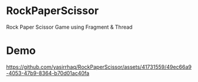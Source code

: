 # RockPaperScissor
Rock Paper Scissor Game using Fragment &amp; Thread

# Demo


https://github.com/yasirrhaq/RockPaperScissor/assets/41731559/49ec66a9-4053-47b9-8364-b70d01ac40fa

